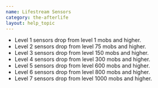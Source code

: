 ```yaml
---
name: Lifestream Sensors
category: the-afterlife
layout: help_topic
---
```

*   Level 1 sensors drop from level 1 mobs and higher.
*   Level 2 sensors drop from level 75 mobs and higher.
*   Level 3 sensors drop from level 150 mobs and higher.
*   Level 4 sensors drop from level 300 mobs and higher.
*   Level 5 sensors drop from level 600 mobs and higher.
*   Level 6 sensors drop from level 800 mobs and higher.
*   Level 7 sensors drop from level 1000 mobs and higher.